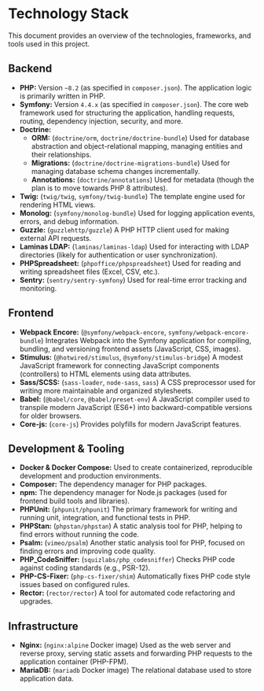 # Technology Stack

This document provides an overview of the technologies, frameworks, and tools used in this project.

## Backend

*   **PHP:** Version `~8.2` (as specified in `composer.json`). The application logic is primarily written in PHP.
*   **Symfony:** Version `4.4.x` (as specified in `composer.json`). The core web framework used for structuring the application, handling requests, routing, dependency injection, security, and more.
*   **Doctrine:**
    *   **ORM:** (`doctrine/orm`, `doctrine/doctrine-bundle`) Used for database abstraction and object-relational mapping, managing entities and their relationships.
    *   **Migrations:** (`doctrine/doctrine-migrations-bundle`) Used for managing database schema changes incrementally.
    *   **Annotations:** (`doctrine/annotations`) Used for metadata (though the plan is to move towards PHP 8 attributes).
*   **Twig:** (`twig/twig`, `symfony/twig-bundle`) The template engine used for rendering HTML views.
*   **Monolog:** (`symfony/monolog-bundle`) Used for logging application events, errors, and debug information.
*   **Guzzle:** (`guzzlehttp/guzzle`) A PHP HTTP client used for making external API requests.
*   **Laminas LDAP:** (`laminas/laminas-ldap`) Used for interacting with LDAP directories (likely for authentication or user synchronization).
*   **PHPSpreadsheet:** (`phpoffice/phpspreadsheet`) Used for reading and writing spreadsheet files (Excel, CSV, etc.).
*   **Sentry:** (`sentry/sentry-symfony`) Used for real-time error tracking and monitoring.

## Frontend

*   **Webpack Encore:** (`@symfony/webpack-encore`, `symfony/webpack-encore-bundle`) Integrates Webpack into the Symfony application for compiling, bundling, and versioning frontend assets (JavaScript, CSS, images).
*   **Stimulus:** (`@hotwired/stimulus`, `@symfony/stimulus-bridge`) A modest JavaScript framework for connecting JavaScript components (controllers) to HTML elements using data attributes.
*   **Sass/SCSS:** (`sass-loader`, `node-sass`, `sass`) A CSS preprocessor used for writing more maintainable and organized stylesheets.
*   **Babel:** (`@babel/core`, `@babel/preset-env`) A JavaScript compiler used to transpile modern JavaScript (ES6+) into backward-compatible versions for older browsers.
*   **Core-js:** (`core-js`) Provides polyfills for modern JavaScript features.

## Development & Tooling

*   **Docker & Docker Compose:** Used to create containerized, reproducible development and production environments.
*   **Composer:** The dependency manager for PHP packages.
*   **npm:** The dependency manager for Node.js packages (used for frontend build tools and libraries).
*   **PHPUnit:** (`phpunit/phpunit`) The primary framework for writing and running unit, integration, and functional tests in PHP.
*   **PHPStan:** (`phpstan/phpstan`) A static analysis tool for PHP, helping to find errors without running the code.
*   **Psalm:** (`vimeo/psalm`) Another static analysis tool for PHP, focused on finding errors and improving code quality.
*   **PHP_CodeSniffer:** (`squizlabs/php_codesniffer`) Checks PHP code against coding standards (e.g., PSR-12).
*   **PHP-CS-Fixer:** (`php-cs-fixer/shim`) Automatically fixes PHP code style issues based on configured rules.
*   **Rector:** (`rector/rector`) A tool for automated code refactoring and upgrades.

## Infrastructure

*   **Nginx:** (`nginx:alpine` Docker image) Used as the web server and reverse proxy, serving static assets and forwarding PHP requests to the application container (PHP-FPM).
*   **MariaDB:** (`mariadb` Docker image) The relational database used to store application data.
